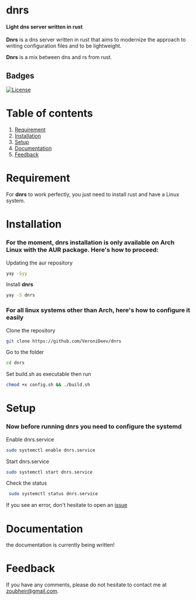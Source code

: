 # dnrs
#### Light dns server written in rust
**Dnrs** is a dns server written in rust that aims to modernize the approach to writing configuration files and to be lightweight.

**Dnrs** is a mix between dns and rs from rust.

## Badges
[![License](https://img.shields.io/badge/license-MIT-blue.svg)](https://github.com/VeroniDeev/dnrs/blob/main/LICENSE)

# Table of contents

1. [Requirement](#requirement)
2. [Installation](#installation)
3. [Setup](#setup)
4. [Documentation](#documentation)
5. [Feedback](#feedback)

# Requirement

For **dnrs** to work perfectly, you just need to install rust and have a Linux system. 

# Installation

### For the moment, dnrs installation is only available on Arch Linux with the AUR package. Here's how to proceed:

Updating the aur repository
```sh
yay -Syy
```

Install **dnrs**
```sh
yay -S dnrs
```

### For all linux systems other than Arch, here's how to configure it easily

Clone the repository
```sh
git clone https://github.com/VeroniDeev/dnrs
```

Go to the folder
```sh
cd dnrs
```

Set build.sh as executable then run 
```sh
chmod +x config.sh && ./build.sh
```

# Setup

### Now before running dnrs you need to configure the systemd

Enable dnrs.service
```sh
sudo systemctl enable dnrs.service
```

Start dnrs.service
```sh
sudo systemctl start dnrs.service
```

Check the status
```sh
 sudo systemctl status dnrs.service
 ```
If you see an error, don't hesitate to open an [issue](https://github.com/VeroniDeev/dnrs/issues)

# Documentation
the documentation is currently being written!

# Feedback
If you have any comments, please do not hesitate to contact me at zoubheir@gmail.com.